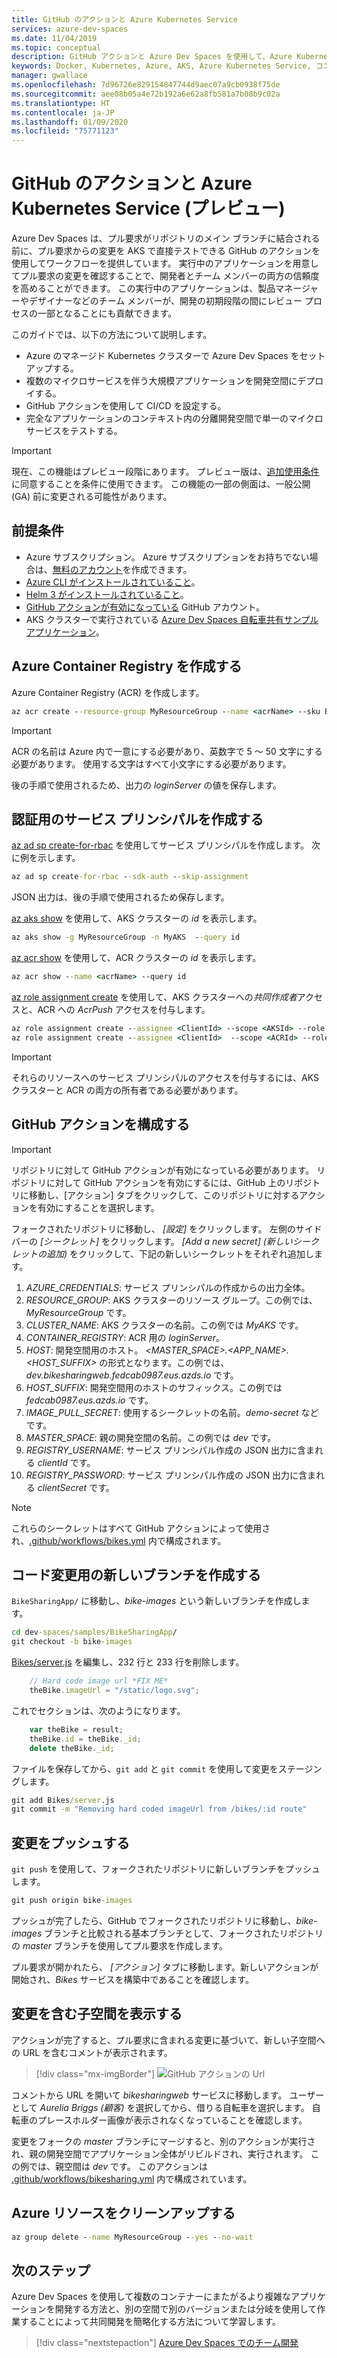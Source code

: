```yaml
---
title: GitHub のアクションと Azure Kubernetes Service
services: azure-dev-spaces
ms.date: 11/04/2019
ms.topic: conceptual
description: GitHub アクションと Azure Dev Spaces を使用して、Azure Kubernetes Service で直接プル要求からの変更を確認およびテストする
keywords: Docker, Kubernetes, Azure, AKS, Azure Kubernetes Service, コンテナー, GitHub アクション, Helm, サービス メッシュ, サービス メッシュのルーティング, kubectl, k8s
manager: gwallace
ms.openlocfilehash: 7d96726e829154847744d9aec07a9cb0938f75de
ms.sourcegitcommit: aee08b05a4e72b192a6e62a8fb581a7b08b9c02a
ms.translationtype: HT
ms.contentlocale: ja-JP
ms.lasthandoff: 01/09/2020
ms.locfileid: "75771123"
---
```

# <a name="github-actions--azure-kubernetes-service-preview"></a>GitHub のアクションと Azure Kubernetes Service (プレビュー)

Azure Dev Spaces は、プル要求がリポジトリのメイン ブランチに結合される前に、プル要求からの変更を AKS で直接テストできる GitHub のアクションを使用してワークフローを提供しています。 実行中のアプリケーションを用意してプル要求の変更を確認することで、開発者とチーム メンバーの両方の信頼度を高めることができます。 この実行中のアプリケーションは、製品マネージャーやデザイナーなどのチーム メンバーが、開発の初期段階の間にレビュー プロセスの一部となることにも貢献できます。

このガイドでは、以下の方法について説明します。

* Azure のマネージド Kubernetes クラスターで Azure Dev Spaces をセットアップする。
* 複数のマイクロサービスを伴う大規模アプリケーションを開発空間にデプロイする。
* GitHub アクションを使用して CI/CD を設定する。
* 完全なアプリケーションのコンテキスト内の分離開発空間で単一のマイクロサービスをテストする。

> [!IMPORTANT]
> 現在、この機能はプレビュー段階にあります。 プレビュー版は、[追加使用条件](https://azure.microsoft.com/support/legal/preview-supplemental-terms/)に同意することを条件に使用できます。 この機能の一部の側面は、一般公開 (GA) 前に変更される可能性があります。

## <a name="prerequisites"></a>前提条件

* Azure サブスクリプション。 Azure サブスクリプションをお持ちでない場合は、[無料のアカウント](https://azure.microsoft.com/free)を作成できます。
* [Azure CLI がインストールされていること][azure-cli-installed]。
* [Helm 3 がインストールされていること][helm-installed]。
* [GitHub アクションが有効になっている][github-actions-beta-signup] GitHub アカウント。
* AKS クラスターで実行されている [Azure Dev Spaces 自転車共有サンプル アプリケーション](https://github.com/Azure/dev-spaces/tree/master/samples/BikeSharingApp/README.md)。

## <a name="create-an-azure-container-registry"></a>Azure Container Registry を作成する

Azure Container Registry (ACR) を作成します。

```cmd
az acr create --resource-group MyResourceGroup --name <acrName> --sku Basic
```

> [!IMPORTANT]
> ACR の名前は Azure 内で一意にする必要があり、英数字で 5 ～ 50 文字にする必要があります。 使用する文字はすべて小文字にする必要があります。

後の手順で使用されるため、出力の *loginServer* の値を保存します。

## <a name="create-a-service-principal-for-authentication"></a>認証用のサービス プリンシパルを作成する

[az ad sp create-for-rbac][az-ad-sp-create-for-rbac] を使用してサービス プリンシパルを作成します。 次に例を示します。

```cmd
az ad sp create-for-rbac --sdk-auth --skip-assignment
```

JSON 出力は、後の手順で使用されるため保存します。


[az aks show][az-aks-show] を使用して、AKS クラスターの *id* を表示します。

```cmd
az aks show -g MyResourceGroup -n MyAKS  --query id
```

[az acr show][az-acr-show] を使用して、ACR クラスターの *id* を表示します。

```cmd
az acr show --name <acrName> --query id
```

[az role assignment create][az-role-assignment-create] を使用して、AKS クラスターへの*共同作成者*アクセスと、ACR への *AcrPush* アクセスを付与します。

```cmd
az role assignment create --assignee <ClientId> --scope <AKSId> --role Contributor
az role assignment create --assignee <ClientId>  --scope <ACRId> --role AcrPush
```

> [!IMPORTANT]
> それらのリソースへのサービス プリンシパルのアクセスを付与するには、AKS クラスターと ACR の両方の所有者である必要があります。

## <a name="configure-your-github-action"></a>GitHub アクションを構成する

> [!IMPORTANT]
> リポジトリに対して GitHub アクションが有効になっている必要があります。 リポジトリに対して GitHub アクションを有効にするには、GitHub 上のリポジトリに移動し、[アクション] タブをクリックして、このリポジトリに対するアクションを有効にすることを選択します。

フォークされたリポジトリに移動し、 *[設定]* をクリックします。 左側のサイドバーの *[シークレット]* をクリックします。 *[Add a new secret] (新しいシークレットの追加)* をクリックして、下記の新しいシークレットをそれぞれ追加します。

1. *AZURE_CREDENTIALS*: サービス プリンシパルの作成からの出力全体。
1. *RESOURCE_GROUP*: AKS クラスターのリソース グループ。この例では、*MyResourceGroup* です。
1. *CLUSTER_NAME*: AKS クラスターの名前。この例では *MyAKS* です。
1. *CONTAINER_REGISTRY*: ACR 用の *loginServer*。
1. *HOST*: 開発空間用のホスト。 *<MASTER_SPACE>.<APP_NAME>.<HOST_SUFFIX>* の形式となります。この例では、*dev.bikesharingweb.fedcab0987.eus.azds.io* です。
1. *HOST_SUFFIX*: 開発空間用のホストのサフィックス。この例では *fedcab0987.eus.azds.io* です。
1. *IMAGE_PULL_SECRET*: 使用するシークレットの名前。*demo-secret* などです。
1. *MASTER_SPACE*: 親の開発空間の名前。この例では *dev* です。
1. *REGISTRY_USERNAME*: サービス プリンシパル作成の JSON 出力に含まれる *clientId* です。
1. *REGISTRY_PASSWORD*: サービス プリンシパル作成の JSON 出力に含まれる *clientSecret* です。

> [!NOTE]
> これらのシークレットはすべて GitHub アクションによって使用され、[.github/workflows/bikes.yml][github-action-yaml] 内で構成されます。

## <a name="create-a-new-branch-for-code-changes"></a>コード変更用の新しいブランチを作成する

`BikeSharingApp/` に移動し、*bike-images* という新しいブランチを作成します。

```cmd
cd dev-spaces/samples/BikeSharingApp/
git checkout -b bike-images
```

[Bikes/server.js][bikes-server-js] を編集し、232 行と 233 行を削除します。

```javascript
    // Hard code image url *FIX ME*
    theBike.imageUrl = "/static/logo.svg";
```

これでセクションは、次のようになります。

```javascript
    var theBike = result;
    theBike.id = theBike._id;
    delete theBike._id;
```

ファイルを保存してから、`git add` と `git commit` を使用して変更をステージングします。

```cmd
git add Bikes/server.js 
git commit -m "Removing hard coded imageUrl from /bikes/:id route"
```

## <a name="push-your-changes"></a>変更をプッシュする

`git push` を使用して、フォークされたリポジトリに新しいブランチをプッシュします。

```cmd
git push origin bike-images
```

プッシュが完了したら、GitHub でフォークされたリポジトリに移動し、*bike-images* ブランチと比較される基本ブランチとして、フォークされたリポジトリの *master* ブランチを使用してプル要求を作成します。

プル要求が開かれたら、 *[アクション]* タブに移動します。新しいアクションが開始され、*Bikes* サービスを構築中であることを確認します。

## <a name="view-the-child-space-with-your-changes"></a>変更を含む子空間を表示する

アクションが完了すると、プル要求に含まれる変更に基づいて、新しい子空間への URL を含むコメントが表示されます。

> [!div class="mx-imgBorder"]
> ![GitHub アクションの Url](../media/github-actions/github-action-url.png)

コメントから URL を開いて *bikesharingweb* サービスに移動します。 ユーザーとして *Aurelia Briggs (顧客)* を選択してから、借りる自転車を選択します。 自転車のプレースホルダー画像が表示されなくなっていることを確認します。

変更をフォークの *master* ブランチにマージすると、別のアクションが実行され、親の開発空間でアプリケーション全体がリビルドされ、実行されます。 この例では、親空間は *dev* です。 このアクションは [.github/workflows/bikesharing.yml][github-action-bikesharing-yaml] 内で構成されています。

## <a name="clean-up-your-azure-resources"></a>Azure リソースをクリーンアップする

```cmd
az group delete --name MyResourceGroup --yes --no-wait
```

## <a name="next-steps"></a>次のステップ

Azure Dev Spaces を使用して複数のコンテナーにまたがるより複雑なアプリケーションを開発する方法と、別の空間で別のバージョンまたは分岐を使用して作業することによって共同開発を簡略化する方法について学習します。

> [!div class="nextstepaction"]
> [Azure Dev Spaces でのチーム開発][team-quickstart]

[azure-cli-installed]: /cli/azure/install-azure-cli?view=azure-cli-latest
[az-ad-sp-create-for-rbac]: /cli/azure/ad/sp#az-ad-sp-create-for-rbac
[az-acr-show]: /cli/azure/acr#az-acr-show
[az-aks-show]: /cli/azure/aks?view=azure-cli-latest#az-aks-show
[az-role-assignment-create]: /cli/azure/role/assignment#az-role-assignment-create
[bikes-server-js]: https://github.com/Azure/dev-spaces/blob/master/samples/BikeSharingApp/Bikes/server.js#L232-L233
[bike-sharing-gh]: https://github.com/Azure/dev-spaces/
[bike-sharing-values-yaml]: https://github.com/Azure/dev-spaces/blob/master/samples/BikeSharingApp/charts/values.yaml
[github-actions-beta-signup]: https://github.com/features/actions
[github-action-yaml]: https://github.com/Azure/dev-spaces/blob/master/.github/workflows/bikes.yml
[github-action-bikesharing-yaml]: https://github.com/Azure/dev-spaces/blob/master/.github/workflows/bikesharing.yml
[helm-installed]: https://helm.sh/docs/intro/install/
[supported-regions]: https://azure.microsoft.com/global-infrastructure/services/?products=kubernetes-service
[sp-acr]: ../../container-registry/container-registry-auth-service-principal.md
[sp-aks]: ../../aks/kubernetes-service-principal.md
[team-quickstart]: ../quickstart-team-development.md
